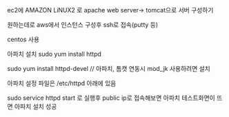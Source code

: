 ec2에 AMAZON LiNUX2 로 apache web server-> tomcat으로 서버 구성하기 

원하는데로 aws에서 인스턴스 구성후 ssh로 접속(putty 등)

centos 사용

아파치 설치
sudo yum install httpd

sudo yum install httpd-devel  // 아파치, 톰캣 연동시 mod_jk 사용하려면 설치 

아파치 설정 파일은 /etc/httpd 아래에 있음 

sudo service httpd start 로 실행후 public ip로 접속해보면 아파치 테스트화면이 뜨면 아파치 설치 성공  
